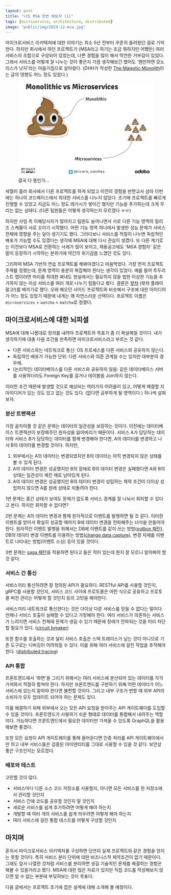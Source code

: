 ```yaml
---
layout: post
title: "나도 MSA 한번 해보자 (1)"
tags: [microservice, architecture, distributed]
image: "public/img/2019-12-msa.jpg"
---
```


마이크로서비스 아키텍처에 대한 이야기는 최소 5년 전부터 꾸준히 들려왔던 걸로 기억한다. 하지만 회사에서 하던 프로젝트가 (MSA라고 하기는 조금 뭐하지만 어쨌든) 여러 서비스의 조합으로 구성되어 있었는데, 나쁜 경험을 많이 해서 막연한 거부감이 있었다. 그래서 서비스를 어떻게 잘 나누는 것이 좋은지 가끔 생각해보긴 했어도 '웬만하면 모노리스가 낫지'라는 마음가짐으로 살아왔다. (DHH가 작성한 [The Majestic Monolith](https://m.signalvnoise.com/the-majestic-monolith/)라는 글의 영향도 어느 정도 있었다.)

<figure>
<img src="/public/img/2019-12-msa.jpg" alt="Monolithic vs Microservices" />
<figcaption>결국 다 똥인가…</figcaption>
</figure>

세월이 흘러 회사에서 다른 프로젝트를 하게 되었고 이전의 경험을 반면교사 삼아 이번에는 하나의 코드베이스에서 최대한 서비스를 나누지 않았다. 초기에 프로젝트를 빠르게 진행할 수 있었고 지금도 어느 정도 레거시가 쌓이긴 했지만 기능을 추가하는데 크게 무리는 없는 상태다. (다른 팀원들은 어떻게 생각하는지 모르겠다 ㅠㅠ)

하지만 사업 측 이해당사자가 많아지고 팀원도 늘어나면서 서로 다른 기능 영역의 릴리즈 스케줄이 서로 꼬이기 시작했다. 어떤 기능 영역 하나에서 발생한 성능 문제가 서비스 전체에 영향을 주는 일이 생기기도 했다. 그러다보니 서비스를 적절히 나누면 독립적인 배포가 가능할 수도 있겠다는 생각에 MSA에 대해 다시 관심이 생겼다. 또 다른 계기로는 이전보다 MSA로 전환하는 사례가 많이 보이고, 채용공고에도 'MSA 경험자' 같은 말이 등장하기 시작하는 분위기에 약간의 위기감을 느꼈던 것도 있다.

그리하여 MSA 기반의 연습 프로젝트를 해봐야겠다고 마음먹었다. 가장 먼저 프로젝트 주제를 정했는데, 문제 영역이 충분히 복잡해야 한다는 생각이 있었다. 예를 들어 투두리스트 앱이라면 머리를 최대한 짜내도 현실에서는 필요하지 않을 법한 이상한 기능을 추가하지 않는 이상 서비스를 여러 개로 나누기 힘들다고 봤다. 결론은 [왓챠](https://watcha.com/) (왓챠 플레이 말고!)를 베끼기로 했다. 오래 해오던 사이드 프로젝트와 비슷해서 구조에 대한 아이디어가 어느 정도 있었기 때문에 내게는 꽤 자연스러운 선택이다. 프로젝트 이름은 `microservices` + `watcha` = `matcha`로 정했다.

## 마이크로서비스에 대한 뇌피셜

MSA에 대해 나름대로 정의를 내려야 프로젝트의 목표가 좀 더 확실해질 것이다. 내가 생각하기에 대충 다음 조건을 만족하면 마이크로서비스라고 부르는 것 같다.

- 다른 서비스와는 네트워크로 통신: OS 프로세스를 다른 서비스와 공유하지 않는다.
- 독립적인 배포가 가능한 단위: 다른 서비스와 의존 관계일 수는 있지만 대부분의 경우에.
- (논리적인) 데이터베이스를 다른 서비스와 공유하지 않음: 같은 데이터베이스 서버를 사용하더라도 Foreign Key를 걸거나 테이블을 Join하지 않는다.

이러한 조건 때문에 발생할 것으로 예상되는 여러가지 어려움이 있고, 어떻게 해결할 지 아이디어가 있는 것도 있고 없는 것도 있다. (없다면 공부하게 될 영역이다.) 하나씩 살펴보자.

### 분산 트랜잭션

가장 골치아플 것 같은 문제는 데이터의 일관성을 보장하는 것이다. 이전에는 데이터베이스 트랜잭션이 보장해주던 원자성을 잃어버리기 때문이다. 서비스 A가 담당하는 데이터와 서비스 B가 담당하는 데이터를 함께 변경해야 한다면, A의 데이터를 변경하고 나서 B의 데이터를 변경할 것이다. 하지만,

1. 외부에서는 A의 데이터는 변경되었지만 B의 데이터는 아직 변경되지 않은 상태를 볼 수 있게 된다.
2. A의 데이터 변경은 성공했지만 B의 장애로 B의 데이터 변경은 실패했다면 A와 B의 상태는 일관성이 깨진 채로 남아있게 된다.
3. A의 데이터 변경은 성공했지만 B의 데이터 변경이 성립하는 제약 조건이 더이상 성립하지 않으면 A를 원래 상태로 되돌려야 한다.

1번 문제는 중간 상태가 보여도 문제가 없도록 서비스 경계를 잘 나눠서 회피할 수 있다고 본다. 하지만 회피할 수 없다면?

2번 문제는 A의 데이터 변경과 함께 원자적으로 이벤트를 발행하면 될 것 같다. 이러한 이벤트를 받아서 확실히 성공할 때까지 B에 데이터 변경을 전파해주는 녀석을 만들어야 한다. 원자적인 이벤트 발행을 위해서는 DB에 이벤트를 같이 쓰는 방법([outbox 패턴](https://microservices.io/patterns/data/transactional-outbox.html)), DB의 데이터 변경 이벤트를 이용하는 방법([change data capture](https://en.wikipedia.org/wiki/Change_data_capture)), 변경 자체를 이벤트로 나타내는 방법(이벤트 소싱) 등이 있을 것이다.

3번 문제는 [saga 패턴](https://microservices.io/patterns/data/saga.html)을 적용하면 된다고 들은 적이 있는데 뭔지 잘 모르니 알아봐야 할 것 같다.

### 서비스 간 통신

서비스끼리 통신하려면 잘 정의된 API가 필요하다. RESTful API를 사용할 것인지, gRPC를 사용할 것인지, 서비스 코드 사이에 프로토콜은 어떤 식으로 공유하고 프로토콜 버전 관리는 어떻게 할 것인지 등의 고민을 해야한다.

서비스끼리 네트워크로 통신한다는 것은 더이상 다른 서비스를 믿을 수 없다는 말이다. 언제나 서비스 호출이 실패할 수 있다고 가정해야 한다. 여러 서비스가 의존하는 서비스가 느려지면 서비스 전체에 문제가 생길 수 있기 때문에 장애가 전파되는 것을 미리 차단할 필요가 있다. ([circuit breaker](https://microservices.io/patterns/reliability/circuit-breaker.html))

또한 함수를 호출하는 것과 달리 서비스 호출은 스택 트레이스가 남는 것이 아니므로 기존 도구로는 디버깅이 어려워질 수 있다. 이를 위해 여러 서비스에 걸친 작업을 추적해야 한다. ([distributed tracing](https://microservices.io/patterns/observability/distributed-tracing.html))

### API 통합

프론트엔드에서 '화면'을 그리기 위해서는 여러 서비스에 분산되어 있는 데이터를 각각 가져와서 적절히 합쳐야 한다. 하지만 프론트엔드를 구현하기 위해 어떤 데이터가 어느 서비스에 있는지 알아야 한다면 불편할 것이다. 그리고 내부 구조가 변할 때 외부 API의 소비자가 모두 업데이트 되어야 하는 문제도 있다.

이를 해결하기 위해 외부에서 오는 모든 API 요청을 받아주는 API 게이트웨이를 도입할 수 있을 것이다. 프론트엔드가 사용하기 쉬운 형태로 데이터를 통합해서 내려주는 역할이다. 가능하다면 프론트엔드에서 필요한 데이터만 가져올 수 있도록 GraphQL을 활용해보면 좋겠다.

또한 모든 요청이 API 게이트웨이를 통해 들어온다면 인증 처리를 API 게이트웨이에서만 하고 내부 서비스들은 검증된 아이덴티티를 그대로 사용할 수 있을 것 같다. 보안상 좋은 구조인지는 모르겠다.

### 배포와 테스트

고민할 것이 많다.

- 서비스마다 다른 소스 코드 저장소를 사용할지, 아니면 모든 서비스를 한 저장소에서 관리할 것인지
- 서비스 간에 코드를 공유할 것인지 말 것인지
- 새로운 서비스를 쉽게 추가하려면 어떻게 해야 하는지
- 개발할 때 여러 개의 서비스를 쉽게 띄우려면 어떻게 해야 하는지
- 여러 서비스에 걸친 통합 테스트를 어떻게 구성할 것인지

## 마치며

혼자서 마이크로서비스 아키텍처를 구성하면 당연히 실제 프로젝트와 같은 경험을 얻지는 못할 것이다. 특히 서비스 분리 단위에 대한 비즈니스적 제약조건이 없기 때문이다. 그래도 앞서 나열한 것처럼 서비스를 분리하면 생길 기술적인 문제를 해결하는 경험은 해볼 수 있을거라고 봤다. MSA에 대한 많은 자료가 있지만 직접 코드를 작성해보지 않으면 알 수 없는 부분에 부딪혀보는 것이 목표다.

다음 글에서는 프로젝트 초기에 잡은 설계에 대해 소개해 볼 예정이다.
